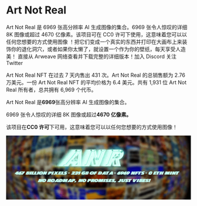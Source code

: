 # Art Not Real

Art Not Real 是 6969 张高分辨率 AI 生成图像的集合。6969 张令人惊叹的详细 8K 图像或超过 4670 亿像素。该项目可在 CC0 许可下使用，这意味着您可以以任何您想要的方式使用图像 ！把它们变成一个真实的东西并打印在大画布上来装饰你的退化洞穴，或者如果你太懒了，就设置一个作为你的壁纸，每天享受人造美！ 直接从 Arweave 网络查看并下载完整的详细版本！加入 Discord 关注 Twitter

Art Not Real NFT 在过去 7 天内售出 431 次。Art Not Real 的总销售额为 2.76 万美元。一份 Art Not Real NFT 的平均价格为 6.4 美元。共有 1,931 位 Art Not Real 所有者，总共拥有 6,969 个代币。

Art Not Real 是**6969**张高分辨率 AI 生成图像的集合。

6969 张令人惊叹的详细 8K 图像或超过**4670 亿像素。**

该项目在**CC0 许可**下可用，这意味着您可以以任何您想要的方式使用图像！

![微信截图_20220823153453](微信截图_20220823153453.png)
